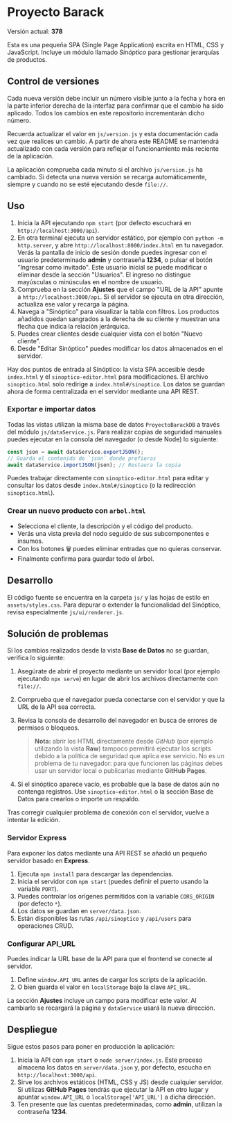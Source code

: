 # Proyecto Barack

Versión actual: **378**

Esta es una pequeña SPA (Single Page Application) escrita en HTML, CSS y JavaScript.
Incluye un módulo llamado *Sinóptico* para gestionar jerarquías de productos.

## Control de versiones

Cada nueva versión debe incluir un número visible junto a la fecha y hora en la parte inferior derecha de la interfaz para confirmar que el cambio ha sido aplicado.
Todos los cambios en este repositorio incrementarán dicho número.

Recuerda actualizar el valor en `js/version.js` y esta documentación cada vez
que realices un cambio.
A partir de ahora este README se mantendrá actualizado con cada versión para
reflejar el funcionamiento más reciente de la aplicación.

La aplicación comprueba cada minuto si el archivo `js/version.js` ha
cambiado. Si detecta una nueva versión se recarga automáticamente,
siempre y cuando no se esté ejecutando desde `file://`.

## Uso

1. Inicia la API ejecutando `npm start` (por defecto escuchará en
   `http://localhost:3000/api`).
2. En otra terminal ejecuta un servidor estático, por ejemplo con
   `python -m http.server`, y abre `http://localhost:8000/index.html` en tu
  navegador. Verás la pantalla de inicio de sesión donde puedes ingresar con el
  usuario predeterminado **admin** y contraseña **1234**, o pulsar el botón
   "Ingresar como invitado". Este usuario inicial se puede modificar o eliminar
   desde la sección "Usuarios". El ingreso no distingue mayúsculas o minúsculas en
   el nombre de usuario.
3. Comprueba en la sección **Ajustes** que el campo "URL de la API" apunte a
   `http://localhost:3000/api`. Si el servidor se ejecuta en otra dirección,
   actualiza ese valor y recarga la página.
4. Navega a "Sinóptico" para visualizar la tabla con filtros. Los productos
   añadidos quedan sangrados a la derecha de su cliente y muestran una flecha que
   indica la relación jerárquica.
5. Puedes crear clientes desde cualquier vista con el botón "Nuevo cliente".
6. Desde "Editar Sinóptico" puedes modificar los datos almacenados en el servidor.

Hay dos puntos de entrada al Sinóptico: la vista SPA accesible desde `index.html` y el `sinoptico-editor.html` para modificaciones. El archivo `sinoptico.html` solo redirige a `index.html#/sinoptico`.
Los datos se guardan ahora de forma centralizada en el servidor mediante una API REST.

### Exportar e importar datos

Todas las vistas utilizan la misma base de datos `ProyectoBarackDB` a través del
módulo `js/dataService.js`. Para realizar copias de seguridad manuales puedes
ejecutar en la consola del navegador (o desde Node) lo siguiente:

```js
const json = await dataService.exportJSON();
// Guarda el contenido de `json` donde prefieras
await dataService.importJSON(json); // Restaura la copia
```


Puedes trabajar directamente con `sinoptico-editor.html` para editar y consultar los datos desde `index.html#/sinoptico` (o la redirección `sinoptico.html`).

### Crear un nuevo producto con `arbol.html`

- Selecciona el cliente, la descripción y el código del producto.
- Verás una vista previa del nodo seguido de sus subcomponentes e insumos.
- Con los botones 🗑 puedes eliminar entradas que no quieras conservar.
- Finalmente confirma para guardar todo el árbol.

## Desarrollo

El código fuente se encuentra en la carpeta `js/` y las hojas de estilo en
`assets/styles.css`. Para depurar o extender la funcionalidad del Sinóptico,
revisa especialmente `js/ui/renderer.js`.

## Solución de problemas

Si los cambios realizados desde la vista **Base de Datos** no se guardan,
verifica lo siguiente:

1. Asegúrate de abrir el proyecto mediante un servidor local (por ejemplo
   ejecutando `npx serve`) en lugar de abrir los archivos directamente con
   `file://`.
2. Comprueba que el navegador pueda conectarse con el servidor y que la URL de la API sea correcta.
3. Revisa la consola de desarrollo del navegador en busca de errores de
   permisos o bloqueos.

   > **Nota:** abrir los HTML directamente desde _GitHub_ (por ejemplo
   utilizando la vista **Raw**) tampoco permitirá ejecutar los scripts debido a
   la política de seguridad que aplica ese servicio. No es un problema de tu
   navegador: para que funcionen las páginas debes usar un servidor local o
   publicarlas mediante **GitHub Pages**.

4. Si el sinóptico aparece vacío, es probable que la base de datos aún no
   contenga registros. Use `sinoptico-editor.html` o la sección Base de Datos
   para crearlos o importe un respaldo.

Tras corregir cualquier problema de conexión con el servidor, vuelve a
intentar la edición.

### Servidor Express

Para exponer los datos mediante una API REST se añadió un pequeño servidor basado en **Express**.

1. Ejecuta `npm install` para descargar las dependencias.
2. Inicia el servidor con `npm start` (puedes definir el puerto usando la variable `PORT`).
3. Puedes controlar los orígenes permitidos con la variable `CORS_ORIGIN` (por defecto `*`).
4. Los datos se guardan en `server/data.json`.
5. Están disponibles las rutas `/api/sinoptico` y `/api/users` para operaciones CRUD.

### Configurar API_URL

Puedes indicar la URL base de la API para que el frontend se conecte al servidor.

1. Define `window.API_URL` antes de cargar los scripts de la aplicación.
2. O bien guarda el valor en `localStorage` bajo la clave `API_URL`.

La sección **Ajustes** incluye un campo para modificar este valor. Al cambiarlo
se recargará la página y `dataService` usará la nueva dirección.

## Despliegue

Sigue estos pasos para poner en producción la aplicación:

1. Inicia la API con `npm start` o `node server/index.js`. Este proceso
   almacena los datos en `server/data.json` y, por defecto, escucha en
   `http://localhost:3000/api`.
2. Sirve los archivos estáticos (HTML, CSS y JS) desde cualquier servidor. Si
   utilizas **GitHub Pages** tendrás que ejecutar la API en otro lugar y
   apuntar `window.API_URL` o `localStorage['API_URL']` a dicha dirección.
3. Ten presente que las cuentas predeterminadas, como **admin**, utilizan la
   contraseña **1234**.

